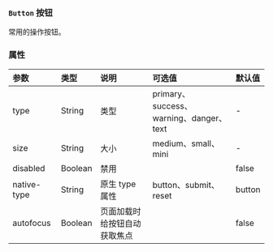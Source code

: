 ### `Button` 按钮
常用的操作按钮。

<ClientOnly>
<template>
<demo-block>
<template #demo-title>基础按钮</template>
<template #component-body>
    <ha-button>默认按钮</ha-button>
    <ha-button type="primary">主要按钮</ha-button>
    <ha-button type="success">成功按钮</ha-button>
    <ha-button type="warning">警告按钮</ha-button>
    <ha-button type="danger">取消按钮</ha-button>
</template>
<template #component-remark>
    <div class="description">
        <p>使用type属性来定义 Button 的样式。</p>
    </div>
</template>
<template #component-code>

```javascript
<ha-button>默认按钮</ha-button>
<ha-button type="primary">主要按钮</ha-button>
<ha-button type="success">成功按钮</ha-button>
<ha-button type="warning">警告按钮</ha-button>
<ha-button type="danger">取消按钮</ha-button>
```
</template>
</demo-block>
</template>



<template>
<demo-block>
<template #demo-title>禁用状态</template>
<template #component-body>
    <ha-button disabled>默认按钮</ha-button>
    <ha-button type="primary" disabled>主要按钮</ha-button>
    <ha-button type="success" disabled>成功按钮</ha-button>
    <ha-button type="warning" disabled>警告按钮</ha-button>
    <ha-button type="danger" disabled>取消按钮</ha-button>
</template>
<template #component-remark>
    <div class="description">
        <p>你可以使用disabled属性来定义按钮是否可用，它接受一个Boolean值。</p>
    </div>
</template>
<template #component-code>

```javascript
<ha-button disabled>默认按钮</ha-button>
<ha-button type="primary" disabled>主要按钮</ha-button>
<ha-button type="success" disabled>成功按钮</ha-button>
<ha-button type="warning" disabled>警告按钮</ha-button>
<ha-button type="danger" disabled>取消按钮</ha-button>
```
</template>
</demo-block>
</template>


<template>
<demo-block>
<template #demo-title>文字按钮</template>
<template #component-body>
    <ha-button type="text">文字按钮</ha-button>
    <ha-button type="text" disabled>文字按钮</ha-button>
    <ha-button type="text" size="medium">文字按钮</ha-button>
    <ha-button type="text" size="small">文字按钮</ha-button>
    <ha-button type="text" size="mini">文字按钮</ha-button>
</template>
<template #component-remark>
    <div class="description">
        <p>没有边框和背景颜色的按钮</p>
    </div>
</template>
<template #component-code>

```javascript
<ha-button type="text">文字按钮</ha-button>
<ha-button type="text" disabled>文字按钮</ha-button>
<ha-button type="text" size="medium">文字按钮</ha-button>
<ha-button type="text" size="small">文字按钮</ha-button>
<ha-button type="text" size="mini">文字按钮</ha-button>
```
</template>
</demo-block>
</template>



<template>
<demo-block>
<template #demo-title>不同尺寸</template>
<template #component-body>
    <ha-button>默认按钮</ha-button>
    <ha-button size="medium">中等按钮</ha-button>
    <ha-button size="small">小型按钮</ha-button>
    <ha-button size="mini">超小按钮</ha-button>
</template>
<template #component-remark>
    <div class="description">
        <p>额外的尺寸：medium、small、mini，通过设置size属性来配置它们。</p>
    </div>
</template>
<template #component-code>

```javascript
<ha-button>默认按钮</ha-button>
<ha-button size="medium">中等按钮</ha-button>
<ha-button size="small">小型按钮</ha-button>
<ha-button size="mini">超小按钮</ha-button>
```
</template>
</demo-block>
</template>
</ClientOnly>

### 属性
|  参数  | 类型  |  说明  | 可选值 | 默认值 |
| :-----| :---- | :---- | :---- | :---- |
| type | String | 类型 | primary、success、warning、danger、text | -
| size | String | 大小 | medium、small、mini | -
| disabled | Boolean | 禁用 | | false
| native-type | String | 原生 type 属性 | button、submit、reset |button
| autofocus | Boolean | 页面加载时给按钮自动获取焦点 | | false